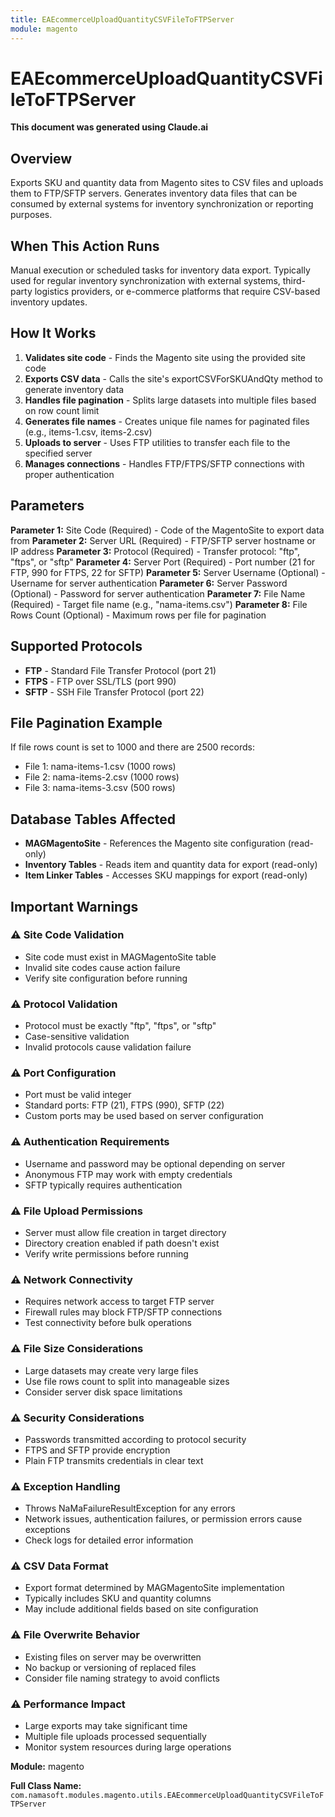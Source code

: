 ```yaml
---
title: EAEcommerceUploadQuantityCSVFileToFTPServer
module: magento
---
```



<div class='entity-flows'>

# EAEcommerceUploadQuantityCSVFileToFTPServer

**This document was generated using Claude.ai**

## Overview

Exports SKU and quantity data from Magento sites to CSV files and uploads them to FTP/SFTP servers. Generates inventory data files that can be consumed by external systems for inventory synchronization or reporting purposes.

## When This Action Runs

Manual execution or scheduled tasks for inventory data export. Typically used for regular inventory synchronization with external systems, third-party logistics providers, or e-commerce platforms that require CSV-based inventory updates.

## How It Works

1. **Validates site code** - Finds the Magento site using the provided site code
2. **Exports CSV data** - Calls the site's exportCSVForSKUAndQty method to generate inventory data
3. **Handles file pagination** - Splits large datasets into multiple files based on row count limit
4. **Generates file names** - Creates unique file names for paginated files (e.g., items-1.csv, items-2.csv)
5. **Uploads to server** - Uses FTP utilities to transfer each file to the specified server
6. **Manages connections** - Handles FTP/FTPS/SFTP connections with proper authentication

## Parameters

**Parameter 1:** Site Code (Required) - Code of the MagentoSite to export data from
**Parameter 2:** Server URL (Required) - FTP/SFTP server hostname or IP address
**Parameter 3:** Protocol (Required) - Transfer protocol: "ftp", "ftps", or "sftp"
**Parameter 4:** Server Port (Required) - Port number (21 for FTP, 990 for FTPS, 22 for SFTP)
**Parameter 5:** Server Username (Optional) - Username for server authentication
**Parameter 6:** Server Password (Optional) - Password for server authentication
**Parameter 7:** File Name (Required) - Target file name (e.g., "nama-items.csv")
**Parameter 8:** File Rows Count (Optional) - Maximum rows per file for pagination

## Supported Protocols

- **FTP** - Standard File Transfer Protocol (port 21)
- **FTPS** - FTP over SSL/TLS (port 990)
- **SFTP** - SSH File Transfer Protocol (port 22)

## File Pagination Example

If file rows count is set to 1000 and there are 2500 records:
- File 1: nama-items-1.csv (1000 rows)
- File 2: nama-items-2.csv (1000 rows)
- File 3: nama-items-3.csv (500 rows)

## Database Tables Affected

- **MAGMagentoSite** - References the Magento site configuration (read-only)
- **Inventory Tables** - Reads item and quantity data for export (read-only)
- **Item Linker Tables** - Accesses SKU mappings for export (read-only)

## Important Warnings

### ⚠️ Site Code Validation
- Site code must exist in MAGMagentoSite table
- Invalid site codes cause action failure
- Verify site configuration before running

### ⚠️ Protocol Validation
- Protocol must be exactly "ftp", "ftps", or "sftp"
- Case-sensitive validation
- Invalid protocols cause validation failure

### ⚠️ Port Configuration
- Port must be valid integer
- Standard ports: FTP (21), FTPS (990), SFTP (22)
- Custom ports may be used based on server configuration

### ⚠️ Authentication Requirements
- Username and password may be optional depending on server
- Anonymous FTP may work with empty credentials
- SFTP typically requires authentication

### ⚠️ File Upload Permissions
- Server must allow file creation in target directory
- Directory creation enabled if path doesn't exist
- Verify write permissions before running

### ⚠️ Network Connectivity
- Requires network access to target FTP server
- Firewall rules may block FTP/SFTP connections
- Test connectivity before bulk operations

### ⚠️ File Size Considerations
- Large datasets may create very large files
- Use file rows count to split into manageable sizes
- Consider server disk space limitations

### ⚠️ Security Considerations
- Passwords transmitted according to protocol security
- FTPS and SFTP provide encryption
- Plain FTP transmits credentials in clear text

### ⚠️ Exception Handling
- Throws NaMaFailureResultException for any errors
- Network issues, authentication failures, or permission errors cause exceptions
- Check logs for detailed error information

### ⚠️ CSV Data Format
- Export format determined by MAGMagentoSite implementation
- Typically includes SKU and quantity columns
- May include additional fields based on site configuration

### ⚠️ File Overwrite Behavior
- Existing files on server may be overwritten
- No backup or versioning of replaced files
- Consider file naming strategy to avoid conflicts

### ⚠️ Performance Impact
- Large exports may take significant time
- Multiple file uploads processed sequentially
- Monitor system resources during large operations

**Module:** magento

**Full Class Name:** `com.namasoft.modules.magento.utils.EAEcommerceUploadQuantityCSVFileToFTPServer`


</div>

